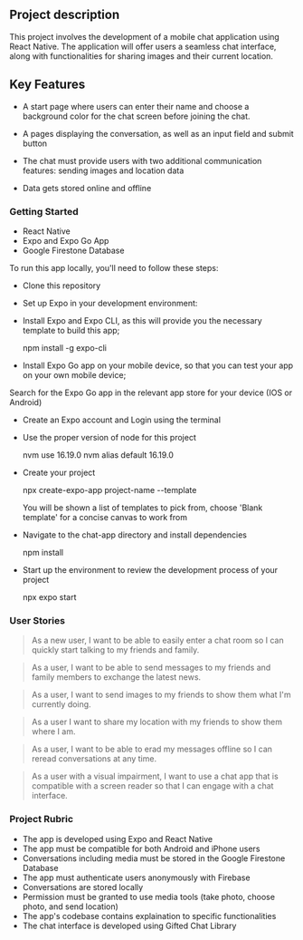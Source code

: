 ## Project description
This project involves the development of a mobile chat application using React Native. The application will offer users a seamless chat interface, along with functionalities for sharing images and their current location.

## Key Features

- A start page where users can enter their name and choose a background color for the chat screen before joining the chat.

- A pages displaying the conversation, as well as an input field and submit button

- The chat must provide users with two additional communication features: sending images and location data

- Data gets stored online and offline

### Getting Started

 - React Native
 - Expo and Expo Go App
 - Google Firestone Database

To run this app locally, you'll need to follow these steps:

 - Clone this repository

 - Set up Expo in your development environment:

 - Install Expo and Expo CLI, as this will provide you the necessary template to build this app;

     npm install -g expo-cli

 - Install Expo Go app on your mobile device, so that you can test your app on your own mobile device;

 Search for the Expo Go app in the relevant app store for your device (IOS or Android)

 - Create an Expo account and Login using the terminal
 
 - Use the proper version of node for this project

    nvm use 16.19.0
    nvm alias default 16.19.0

 - Create your project

    npx create-expo-app project-name --template
    
    You will be shown a list of templates to pick from, choose 'Blank template' for a concise canvas to work from

 - Navigate to the chat-app directory and install dependencies

    npm install

 - Start up the environment to review the development process of your project

    npx expo start


### User Stories

> As a new user, I want to be able to easily enter a chat room so I can quickly start talking to my friends and family.

> As a user, I want to be able to send messages to my friends and family members to exchange the latest news.

> As a user, I want to send images to my friends to show them what I'm currently doing.

> As a user I want to share my location with my friends to show them where I am.

> As a user, I want to be able to erad my messages offline so I can reread conversations at any time.

> As a user with a visual impairment, I want to use a chat app that is compatible with a screen reader so that I can engage with a chat interface.

### Project Rubric

- The app is developed using Expo and React Native
- The app must be compatible for both Android and iPhone users
- Conversations including media must be stored in the Google Firestone Database
- The app must authenticate users anonymously with Firebase
- Conversations are stored locally
- Permission must be granted to use media tools (take photo, choose photo, and send location)
- The app's codebase contains explaination to specific functionalities
- The chat interface is developed using Gifted Chat Library